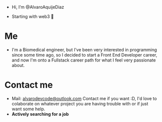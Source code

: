 - Hi, I’m @AlvaroAquijeDiaz

- Starting with web3 🚀

# Me
- I'm a Biomedical engineer, but I've been very interested in programming since some time ago, so I decided to start a Front
End Developer career, and now I'm onto a Fullstack career path for what I feel very passionate about.

# Contact me
- Mail: alvarodevcode@outlook.com
Contact me if you want :D, I'd love to colaborate on whatever project you are having trouble with or if just want some help.
- **Actively searching for a job**
<!---
Lol
--->
